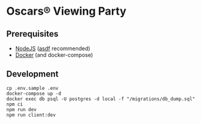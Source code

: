# Oscars® Viewing Party

## Prerequisites

- [NodeJS](https://nodejs.org/en) ([asdf](https://asdf-vm.com/) recommended)
- [Docker](https://www.docker.com/) (and docker-compose)

## Development

```shell
cp .env.sample .env
docker-compose up -d
docker exec db psql -U postgres -d local -f "/migrations/db_dump.sql"
npm ci
npm run dev
npm run client:dev
```
